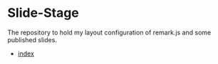 Slide-Stage
===========

The repository to hold my layout configuration of remark.js and some published slides.

* [index](https://sawaken-experiment.github.io/slide-stage/)

